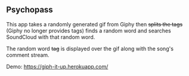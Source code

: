 ## Psychopass

This app takes a randomly generated gif from Giphy then ~~splits the tags~~ (Giphy no longer provides tags) finds a random word and searches SoundCloud with that random word.

The random word ~~tag~~ is displayed over the gif along with the song's comment stream.

Demo: https://giph-it-up.herokuapp.com/

